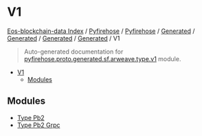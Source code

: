 # V1

[Eos-blockchain-data Index](../../../../../../../README.md#eos-blockchain-data-index) /
[Pyfirehose](../../../../../../index.md#pyfirehose) /
[Pyfirehose](../../../../../../index.md#pyfirehose) /
[Generated](../../../../index.md#generated) /
[Generated](../../../../index.md#generated) /
[Generated](../../../../index.md#generated) /
[Generated](../../../../index.md#generated) /
V1

> Auto-generated documentation for [pyfirehose.proto.generated.sf.arweave.type.v1](https://github.com/Krow10/eos-blockchain-data/blob/main/pyfirehose/proto/generated/sf/arweave/type/v1/__init__.py) module.

- [V1](#v1)
  - [Modules](#modules)

## Modules

- [Type Pb2](./type_pb2.md)
- [Type Pb2 Grpc](./type_pb2_grpc.md)